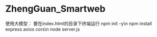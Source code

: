 # ZhengGuan_Smartweb

使用大模型：
要在index.html的目录下终端运行
npm init -y\n
npm install express axios cors\n
node server.js

